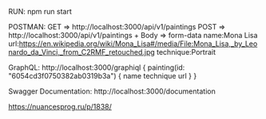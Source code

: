 RUN:
npm run start

POSTMAN:
GET => http://localhost:3000/api/v1/paintings
POST => http://localhost:3000/api/v1/paintings + Body => form-data
name:Mona Lisa
url:https://en.wikipedia.org/wiki/Mona_Lisa#/media/File:Mona_Lisa,_by_Leonardo_da_Vinci,_from_C2RMF_retouched.jpg
technique:Portrait

GraphQL:
http://localhost:3000/graphiql
{
  painting(id: "6054cd3f0750382ab0319b3a") {
    name
    technique
    url
  }
}

Swagger Documentation:
http://localhost:3000/documentation

https://nuancesprog.ru/p/1838/